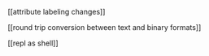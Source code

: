 [[attribute labeling changes]]

[[round trip conversion between text and binary formats]]

[[repl as shell]]